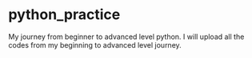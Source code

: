# python_practice
My journey from beginner to advanced level python. I will upload all the codes from my beginning to advanced level journey.
